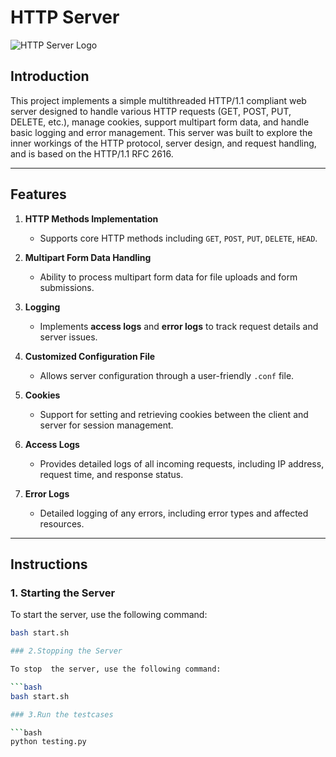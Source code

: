 # HTTP Server

![HTTP Server Logo](path-to-logo)

## Introduction
This project implements a simple multithreaded HTTP/1.1 compliant web server designed to handle various HTTP requests (GET, POST, PUT, DELETE, etc.), manage cookies, support multipart form data, and handle basic logging and error management. This server was built to explore the inner workings of the HTTP protocol, server design, and request handling, and is based on the HTTP/1.1 RFC 2616.

---

## Features

1. **HTTP Methods Implementation**  
   - Supports core HTTP methods including `GET`, `POST`, `PUT`, `DELETE`, `HEAD`.

2. **Multipart Form Data Handling**  
   - Ability to process multipart form data for file uploads and form submissions.

3. **Logging**  
   - Implements **access logs** and **error logs** to track request details and server issues.

4. **Customized Configuration File**  
   - Allows server configuration through a user-friendly `.conf` file.

5. **Cookies**  
   - Support for setting and retrieving cookies between the client and server for session management.

6. **Access Logs**  
   - Provides detailed logs of all incoming requests, including IP address, request time, and response status.

7. **Error Logs**  
   - Detailed logging of any errors, including error types and affected resources.

---

## Instructions

### 1. Starting the Server

To start the server, use the following command:

```bash
bash start.sh

### 2.Stopping the Server

To stop  the server, use the following command:

```bash
bash start.sh

### 3.Run the testcases

```bash
python testing.py


